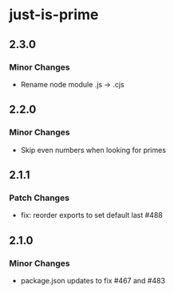 # just-is-prime

## 2.3.0

### Minor Changes

- Rename node module .js -> .cjs

## 2.2.0

### Minor Changes

- Skip even numbers when looking for primes

## 2.1.1

### Patch Changes

- fix: reorder exports to set default last #488

## 2.1.0

### Minor Changes

- package.json updates to fix #467 and #483
